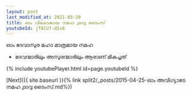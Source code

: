 ```yaml
---
layout: post
last_modified_at: 2021-03-29
title: ഓം വിശോകായ നമഹ ൧൦൮ ടൈംസ്
youtubeId: jT8CU7-dIv8
---
```

 
 
 ഓം ദേവാസുര മഹാ മാത്രമായ നമഹ 
 
 -  ദേവന്മാരിലും അസുരന്മാരിലും ആരാണ് മികച്ചത് 
 
  
 
  
 
 
 
 
 
 


{% include youtubePlayer.html id=page.youtubeId %}
 
[Next]({{ site.baseurl }}{% link  split2/_posts/2015-04-25-ഓം അവിഗ്യാട്രേ നമഹ ൧൦൮ ടൈംസ്.md%})
 
